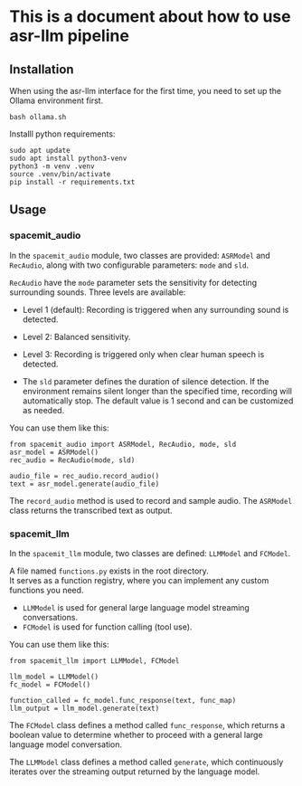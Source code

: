 # This is a document about how to use asr-llm pipeline

## Installation

When using the asr-llm interface for the first time, you need to set up the Ollama environment first.

```
bash ollama.sh
```

Installl python requirements:

```
sudo apt update
sudo apt install python3-venv
python3 -m venv .venv
source .venv/bin/activate
pip install -r requirements.txt
```

## Usage

### spacemit_audio

In the `spacemit_audio` module, two classes are provided: `ASRModel` and `RecAudio`, along with two configurable parameters: `mode` and `sld`.

`RecAudio` have the `mode` parameter sets the sensitivity for detecting surrounding sounds. Three levels are available:
  - Level 1 (default): Recording is triggered when any surrounding sound is detected.
  - Level 2: Balanced sensitivity.
  - Level 3: Recording is triggered only when clear human speech is detected.

- The `sld` parameter defines the duration of silence detection. If the environment remains silent longer than the specified time, recording will automatically stop. The default value is 1 second and can be customized as needed.

You can use them like this:

```
from spacemit_audio import ASRModel, RecAudio, mode, sld
asr_model = ASRModel()
rec_audio = RecAudio(mode, sld)

audio_file = rec_audio.record_audio()
text = asr_model.generate(audio_file)
```

The `record_audio` method is used to record and sample audio.
The `ASRModel` class returns the transcribed text as output.

### spacemit_llm

In the `spacemit_llm` module, two classes are defined: `LLMModel` and `FCModel`.  

A file named `functions.py` exists in the root directory.  
It serves as a function registry, where you can implement any custom functions you need.

- `LLMModel` is used for general large language model streaming conversations.
- `FCModel` is used for function calling (tool use).

You can use them like this:

```
from spacemit_llm import LLMModel, FCModel

llm_model = LLMModel()
fc_model = FCModel()

function_called = fc_model.func_response(text, func_map)
llm_output = llm_model.generate(text)
```

The `FCModel` class defines a method called `func_response`,
which returns a boolean value to determine whether to proceed with a general large language model conversation.

The `LLMModel` class defines a method called `generate`,
which continuously iterates over the streaming output returned by the language model.